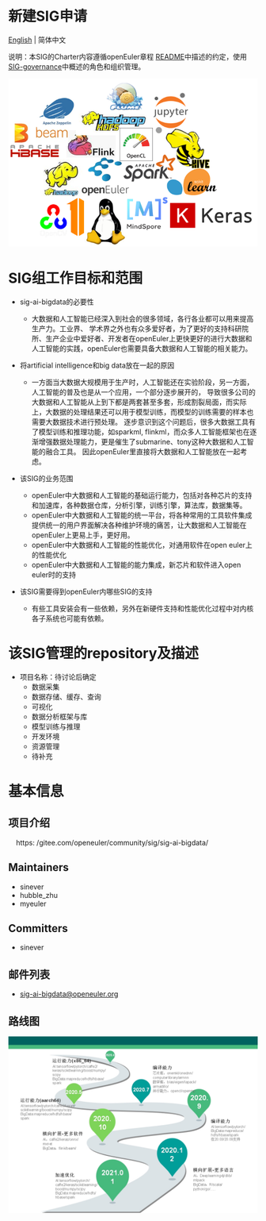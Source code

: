 
# 新建SIG申请
[English](./sig-ai-bigdata.md) | 简体中文


说明：本SIG的Charter内容遵循openEuler章程 [README](/zh/governance/README.md)中描述的约定，使用[SIG-governance](/zh/technical-committee/governance/SIG-governance.md)中概述的角色和组织管理。

 ![logo](./logo.png)

# SIG组工作目标和范围

 - sig-ai-bigdata的必要性
   - 大数据和人工智能已经深入到社会的很多领域，各行各业都可以用来提高生产力。工业界、
   学术界之外也有众多爱好者，为了更好的支持科研院所、生产企业中爱好者、开发者在openEuler上更快更好的进行大数据和
   人工智能的实践，openEuler也需要具备大数据和人工智能的相关能力。
 - 将artificial intelligence和big data放在一起的原因
   - 一方面当大数据大规模用于生产时，人工智能还在实验阶段，另一方面，人工智能的普及也是从一个应用，一个部分逐步展开的，
   导致很多公司的大数据和人工智能从上到下都是两套甚至多套，形成割裂局面，而实际上，大数据的处理结果还可以用于模型训练，而模型的训练需要的样本也需要大数据技术进行预处理。
   逐步意识到这个问题后，很多大数据工具有了模型训练和推理功能，如sparkml, flinkml，而众多人工智能框架也在逐渐增强数据处理能力，更是催生了submarine、tony这种大数据和人工智能的融合工具。
   因此openEuler里直接将大数据和人工智能放在一起考虑。
 - 该SIG的业务范围
   - openEuler中大数据和人工智能的基础运行能力，包括对各种芯片的支持和加速库，各种数据仓库，分析引擎，训练引擎，算法库，数据集等。
   - openEuler中大数据和人工智能的统一平台，将各种常用的工具软件集成提供统一的用户界面解决各种维护环境的痛苦，让大数据和人工智能在openEuler上更易上手，更好用。
   - openEuler中大数据和人工智能的性能优化，对通用软件在open euler上的性能优化
   - openEuler中大数据和人工智能的能力集成，新芯片和软件进入open euler时的支持

 - 该SIG需要得到openEuler内哪些SIG的支持
   - 有些工具安装会有一些依赖，另外在新硬件支持和性能优化过程中对内核各子系统也可能有依赖。

# 该SIG管理的repository及描述

- 项目名称：待讨论后确定
  - 数据采集
  - 数据存储、缓存、查询
  - 可视化
  - 数据分析框架与库
  - 模型训练与推理
  - 开发环境
  - 资源管理
  - 待补充

# 基本信息

## 项目介绍
    https: /gitee.com/openeuler/community/sig/sig-ai-bigdata/

## Maintainers
  - sinever
  - hubble_zhu
  - myeuler

## Committers
  - sinever

## 邮件列表
  - sig-ai-bigdata@openeuler.org

## 路线图
 ![roadmap](./sig-road-map.jpg)
